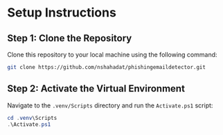 # Setup Instructions

## Step 1: Clone the Repository

Clone this repository to your local machine using the following command:

```bash
git clone https://github.com/nshahadat/phishingemaildetector.git
```

## Step 2: Activate the Virtual Environment

Navigate to the `.venv/Scripts` directory and run the `Activate.ps1` script:

```powershell
cd .venv\Scripts
.\Activate.ps1
